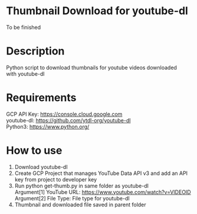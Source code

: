 # Thumbnail Download for youtube-dl

To be finished

# Description <br />
Python script to download thumbnails for youtube videos downloaded <br />
with youtube-dl 

# Requirements <br />
GCP API Key: https://console.cloud.google.com  <br />
youtube-dl: https://github.com/ytdl-org/youtube-dl <br />
Python3: https://www.python.org/

# How to use
1. Download youtube-dl
2. Create GCP Project that manages YouTube Data API v3 and add an API key from project to developer key
3. Run python get-thumb.py in same folder as youtube-dl  <br />
   Argument[1] YouTube URL: https://www.youtube.com/watch?v=VIDEOID <br />
   Argument[2] File Type: File type for youtube-dl <br />
4. Thumbnail and downloaded file saved in parent folder

 



